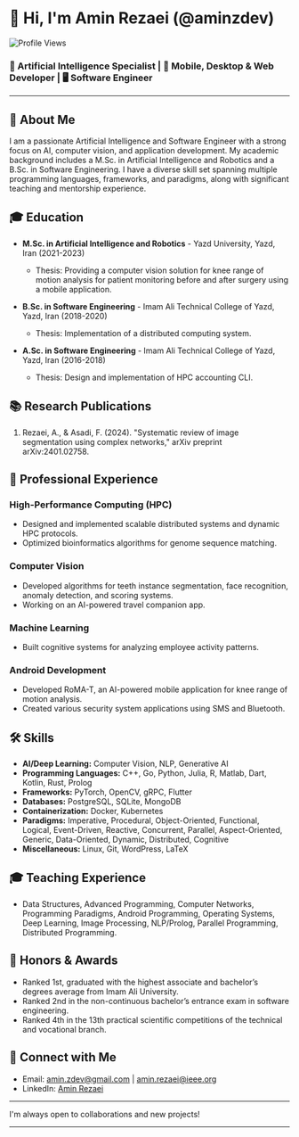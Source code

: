 # 👋 Hi, I'm Amin Rezaei (@aminzdev)

![Profile Views](https://komarev.com/ghpvc/?username=aminzdev)

### 🧠 Artificial Intelligence Specialist | 📱 Mobile, Desktop & Web Developer | 🖥️ Software Engineer

---

## 🚀 About Me

I am a passionate Artificial Intelligence and Software Engineer with a strong focus on AI, computer vision, and application development. My academic background includes a M.Sc. in Artificial Intelligence and Robotics and a B.Sc. in Software Engineering. I have a diverse skill set spanning multiple programming languages, frameworks, and paradigms, along with significant teaching and mentorship experience.

## 🎓 Education

- **M.Sc. in Artificial Intelligence and Robotics** - Yazd University, Yazd, Iran (2021-2023)
  - Thesis: Providing a computer vision solution for knee range of motion analysis for patient monitoring before and after surgery using a mobile application.
  
- **B.Sc. in Software Engineering** - Imam Ali Technical College of Yazd, Yazd, Iran (2018-2020)
  - Thesis: Implementation of a distributed computing system.
  
- **A.Sc. in Software Engineering** - Imam Ali Technical College of Yazd, Yazd, Iran (2016-2018)
  - Thesis: Design and implementation of HPC accounting CLI.

## 📚 Research Publications

1. Rezaei, A., & Asadi, F. (2024). "Systematic review of image segmentation using complex networks," arXiv preprint arXiv:2401.02758.

## 💼 Professional Experience

### High-Performance Computing (HPC)
- Designed and implemented scalable distributed systems and dynamic HPC protocols.
- Optimized bioinformatics algorithms for genome sequence matching.

### Computer Vision
- Developed algorithms for teeth instance segmentation, face recognition, anomaly detection, and scoring systems.
- Working on an AI-powered travel companion app.

### Machine Learning
- Built cognitive systems for analyzing employee activity patterns.

### Android Development
- Developed RoMA-T, an AI-powered mobile application for knee range of motion analysis.
- Created various security system applications using SMS and Bluetooth.

## 🛠 Skills

- **AI/Deep Learning:** Computer Vision, NLP, Generative AI
- **Programming Languages:** C++, Go, Python, Julia, R, Matlab, Dart, Kotlin, Rust, Prolog
- **Frameworks:** PyTorch, OpenCV, gRPC, Flutter
- **Databases:** PostgreSQL, SQLite, MongoDB
- **Containerization:** Docker, Kubernetes
- **Paradigms:** Imperative, Procedural, Object-Oriented, Functional, Logical, Event-Driven, Reactive, Concurrent, Parallel, Aspect-Oriented, Generic, Data-Oriented, Dynamic, Distributed, Cognitive
- **Miscellaneous:** Linux, Git, WordPress, LaTeX

## 🎓 Teaching Experience

- Data Structures, Advanced Programming, Computer Networks, Programming Paradigms, Android Programming, Operating Systems, Deep Learning, Image Processing, NLP/Prolog, Parallel Programming, Distributed Programming.

## 🏅 Honors & Awards

- Ranked 1st, graduated with the highest associate and bachelor’s degrees average from Imam Ali University.
- Ranked 2nd in the non-continuous bachelor’s entrance exam in software engineering.
- Ranked 4th in the 13th practical scientific competitions of the technical and vocational branch.

## 🔗 Connect with Me

- Email: [amin.zdev@gmail.com](mailto:amin.zdev@gmail.com) | [amin.rezaei@ieee.org](mailto:amin.rezaei@ieee.org)
- LinkedIn: [Amin Rezaei](https://www.linkedin.com/in/aminzdev)

---

I'm always open to collaborations and new projects!

---
